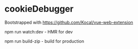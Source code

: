 # cookieDebugger
Bootstrapped with https://github.com/Kocal/vue-web-extension

npm run watch:dev - HMR for dev

npm run build-zip - build for production
